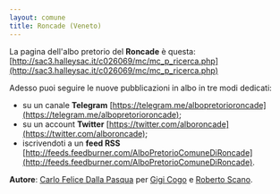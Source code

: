 ```yaml
---
layout: comune
title: Roncade (Veneto)
---
```


La pagina dell'albo pretorio del **Roncade** è questa: [http://sac3.halleysac.it/c026069/mc/mc_p_ricerca.php](http://sac3.halleysac.it/c026069/mc/mc_p_ricerca.php)

Adesso puoi seguire le nuove pubblicazioni in albo in tre modi dedicati:

* su un canale **Telegram** [https://telegram.me/albopretorioroncade](https://telegram.me/albopretorioroncade);
* su un account **Twitter** [https://twitter.com/alboroncade](https://twitter.com/alboroncade);
* iscrivendoti a un **feed RSS** [http://feeds.feedburner.com/AlboPretorioComuneDiRoncade](http://feeds.feedburner.com/AlboPretorioComuneDiRoncade).

**Autore**: [Carlo Felice Dalla Pasqua](https://twitter.com/carlofelice) per [Gigi Cogo](https://twitter.com/webeconoscenza) e [Roberto Scano](https://twitter.com/rscano).